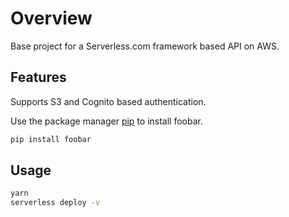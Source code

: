 # Overview

Base project for a Serverless.com framework based API on AWS.

## Features

Supports S3 and Cognito based authentication.

Use the package manager [pip](https://pip.pypa.io/en/stable/) to install foobar.

```bash
pip install foobar
```

## Usage

```bash
yarn
serverless deploy -v
```
